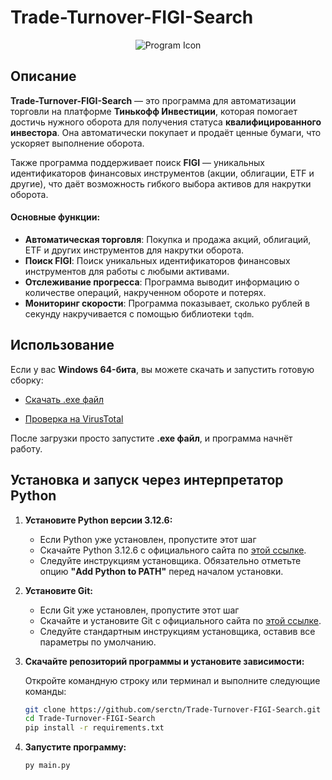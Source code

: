 # Trade-Turnover-FIGI-Search
<p align="center">
  <img src="https://raw.githubusercontent.com/serctn/Trade-Turnover-FIGI-Search/refs/heads/main/icon.ico" alt="Program Icon">
</p>

## Описание

**Trade-Turnover-FIGI-Search** — это программа для автоматизации торговли на платформе **Тинькофф Инвестиции**, которая помогает достичь нужного оборота для получения статуса **квалифицированного инвестора**. Она автоматически покупает и продаёт ценные бумаги, что ускоряет выполнение оборота.

Также программа поддерживает поиск **FIGI** — уникальных идентификаторов финансовых инструментов (акции, облигации, ETF и другие), что даёт возможность гибкого выбора активов для накрутки оборота.

#### Основные функции:
- **Автоматическая торговля**: Покупка и продажа акций, облигаций, ETF и других инструментов для накрутки оборота.
- **Поиск FIGI**: Поиск уникальных идентификаторов финансовых инструментов для работы с любыми активами.
- **Отслеживание прогресса**: Программа выводит информацию о количестве операций, накрученном обороте и потерях.
- **Мониторинг скорости**: Программа показывает, сколько рублей в секунду накручивается с помощью библиотеки `tqdm`.

## Использование

Если у вас **Windows 64-бита**, вы можете скачать и запустить готовую сборку:

- [Скачать .exe файл](https://github.com/serctn/Trade-Turnover-FIGI-Search/releases/download/Trade-Turnover-FIGI-Search/TradeTurnover.FIGI.Search-x64.exe)

- [Проверка на VirusTotal](https://www.virustotal.com/gui/file/d7b6271fb3020cb16c4ca8d05eda9c5c355bb1b87a6635a9b4b835e53dcc144a)

После загрузки просто запустите **.exe файл**, и программа начнёт работу.

## Установка и запуск через интерпретатор Python

1. **Установите Python версии 3.12.6:**
   - Если Python уже установлен, пропустите этот шаг
   - Скачайте Python 3.12.6 с официального сайта по [этой ссылке](https://www.python.org/downloads/release/python-3126/).
   - Следуйте инструкциям установщика. Обязательно отметьте опцию **"Add Python to PATH"** перед началом установки.

2. **Установите Git:**
   - Если Git уже установлен, пропустите этот шаг
   - Скачайте и установите Git с официального сайта по [этой ссылке](https://git-scm.com/downloads).
   - Следуйте стандартным инструкциям установщика, оставив все параметры по умолчанию.

3. **Скачайте репозиторий программы и установите зависимости:**
   
   Откройте командную строку или терминал и выполните следующие команды:
   ```bash
   git clone https://github.com/serctn/Trade-Turnover-FIGI-Search.git
   cd Trade-Turnover-FIGI-Search
   pip install -r requirements.txt
   ```

4. **Запустите программу:**
   ```bash
   py main.py
   ```
